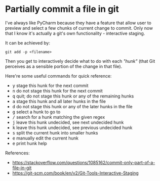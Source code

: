 # Partially commit a file in git
I've always like PyCharm because they have a feature that allow user
to preview and select a few chunks of current change to commit.
Only now that I know it's actually a git's own functionality -
interactive staging.

It can be achieved by:

```
git add -p <filename>
```

Then you get to interactively decide what to do with each _"hunk"_
(that Git perceives as a sensible portion of the change in that file).

Here're some useful commands for quick reference:

- <kbd>y</kbd> stage this hunk for the next commit
- <kbd>n</kbd> do not stage this hunk for the next commit
- <kbd>q</kbd> quit; do not stage this hunk or any of the remaining hunks
- <kbd>a</kbd> stage this hunk and all later hunks in the file
- <kbd>d</kbd> do not stage this hunk or any of the later hunks in the file
- <kbd>g</kbd> select a hunk to go to
- <kbd>/</kbd> search for a hunk matching the given regex
- <kbd>j</kbd> leave this hunk undecided, see next undecided hunk
- <kbd>k</kbd> leave this hunk undecided, see previous undecided hunk
- <kbd>s</kbd> split the current hunk into smaller hunks
- <kbd>e</kbd> manually edit the current hunk
- <kbd>e</kbd> print hunk help

References:
- https://stackoverflow.com/questions/1085162/commit-only-part-of-a-file-in-git
- https://git-scm.com/book/en/v2/Git-Tools-Interactive-Staging
